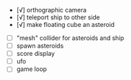 - [√] orthographic camera
- [√] teleport ship to other side
- [√] make floating cube an asteroid
- [ ] "mesh" collider for asteroids and ship
- [ ] spawn asteroids
- [ ] score display
- [ ] ufo
- [ ] game loop